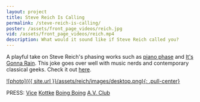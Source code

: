 ```yaml
---
layout: project
title: Steve Reich Is Calling
permalink: /steve-reich-is-calling/
poster: /assets/front_page_videos/reich.jpg
vid: /assets/front_page_videos/reich.mp4
description: What would it sound like if Steve Reich called you?
---
```


A playful take on Steve Reich's phasing works such as [piano phase](https://youtu.be/i0345c6zNfM) and [It's Gonna Rain](https://youtu.be/vugqRAX7xQE). This joke goes over well with music nerds and contemporary classical geeks. Check it out [here](http://stevereichiscalling.com/).

[![photo]({{ site.url }}/assets/reich/images/desktop.png){: .pull-center}](http://stevereichiscalling.com/)


PRESS: 
[Vice](https://thump.vice.com/en_ca/article/steve-reich-is-calling-iphone-ringtone-project) 
[Kottke](http://kottke.org/17/03/steve-reich-is-calling) 
[Boing Boing](http://boingboing.net/tag/phase-music) 
[A.V. Club](http://www.avclub.com/article/hear-two-iphones-perform-tribute-steve-reich-251741) 
